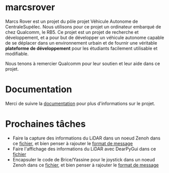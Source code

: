 # marcsrover

Marcs Rover est un projet du pôle projet Véhicule Autonome de CentraleSupélec. Nous utilisons pour ce projet un ordinateur embarqué
de chez Qualcomm, le RB5. Ce projet est un projet de recherche et développement, et a pour but de développer un véhicule autonome
capable de se déplacer dans un environnement urbain et de fournir une véritable **plateforme de développement** pour les étudiants
facilement utilisable et modifiable.

Nous tenons à remercier Qualcomm pour leur soutien et leur aide dans ce projet.

# Documentation

Merci de suivre la [documentation](documentation/src/SUMMARY.md) pour plus d'informations sur le projet.

# Prochaines tâches

- Faire la capture des informations du LiDAR dans un noeud Zenoh dans ce [fichier](nodes/capture_lidar.py), et bien penser à rajouter le [format de message](nodes/message.py)
- Faire l'affichage des informations du LiDAR avec DearPyGui dans ce [fichier](nodes/stream_lidar.py)
- Encapsuler le code de Brice/Yassine pour le joystick dans un noeud Zenoh dans ce [fichier](nodes/capture_joystick.py), et bien penser à rajouter le [format de message](nodes/message.py)
